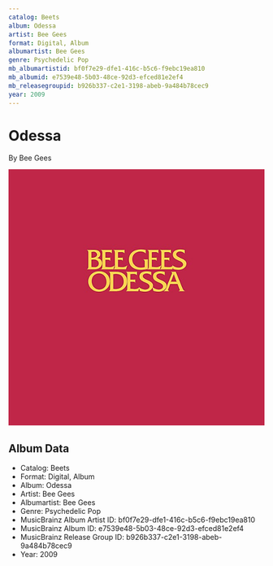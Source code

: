 ```yaml
---
catalog: Beets
album: Odessa
artist: Bee Gees
format: Digital, Album
albumartist: Bee Gees
genre: Psychedelic Pop
mb_albumartistid: bf0f7e29-dfe1-416c-b5c6-f9ebc19ea810
mb_albumid: e7539e48-5b03-48ce-92d3-efced81e2ef4
mb_releasegroupid: b926b337-c2e1-3198-abeb-9a484b78cec9
year: 2009
---
```


# Odessa

By Bee Gees

![](../../assets/beetscovers/Bee_Gees-Odessa.jpg)

## Album Data

- Catalog: Beets
- Format: Digital, Album
- Album: Odessa
- Artist: Bee Gees
- Albumartist: Bee Gees
- Genre: Psychedelic Pop
- MusicBrainz Album Artist ID: bf0f7e29-dfe1-416c-b5c6-f9ebc19ea810
- MusicBrainz Album ID: e7539e48-5b03-48ce-92d3-efced81e2ef4
- MusicBrainz Release Group ID: b926b337-c2e1-3198-abeb-9a484b78cec9
- Year: 2009

